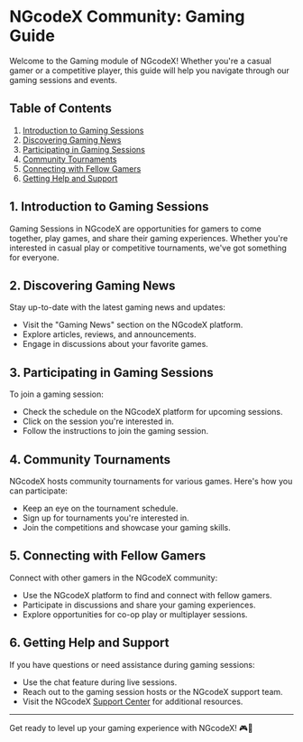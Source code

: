 # NGcodeX Community: Gaming Guide

Welcome to the Gaming module of NGcodeX! Whether you're a casual gamer or a competitive player, this guide will help you navigate through our gaming sessions and events.

## Table of Contents

1. [Introduction to Gaming Sessions](#1-introduction-to-gaming-sessions)
2. [Discovering Gaming News](#2-discovering-gaming-news)
3. [Participating in Gaming Sessions](#3-participating-in-gaming-sessions)
4. [Community Tournaments](#4-community-tournaments)
5. [Connecting with Fellow Gamers](#5-connecting-with-fellow-gamers)
6. [Getting Help and Support](#6-getting-help-and-support)

## 1. Introduction to Gaming Sessions

Gaming Sessions in NGcodeX are opportunities for gamers to come together, play games, and share their gaming experiences. Whether you're interested in casual play or competitive tournaments, we've got something for everyone.

## 2. Discovering Gaming News

Stay up-to-date with the latest gaming news and updates:

- Visit the "Gaming News" section on the NGcodeX platform.
- Explore articles, reviews, and announcements.
- Engage in discussions about your favorite games.

## 3. Participating in Gaming Sessions

To join a gaming session:

- Check the schedule on the NGcodeX platform for upcoming sessions.
- Click on the session you're interested in.
- Follow the instructions to join the gaming session.

## 4. Community Tournaments

NGcodeX hosts community tournaments for various games. Here's how you can participate:

- Keep an eye on the tournament schedule.
- Sign up for tournaments you're interested in.
- Join the competitions and showcase your gaming skills.

## 5. Connecting with Fellow Gamers

Connect with other gamers in the NGcodeX community:

- Use the NGcodeX platform to find and connect with fellow gamers.
- Participate in discussions and share your gaming experiences.
- Explore opportunities for co-op play or multiplayer sessions.

## 6. Getting Help and Support

If you have questions or need assistance during gaming sessions:

- Use the chat feature during live sessions.
- Reach out to the gaming session hosts or the NGcodeX support team.
- Visit the NGcodeX [Support Center](https://ngcodex.com/support) for additional resources.

---

Get ready to level up your gaming experience with NGcodeX! 🎮🚀
